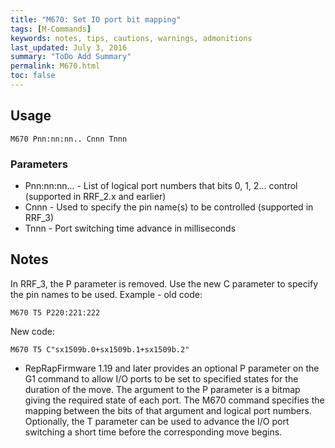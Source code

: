 ```yaml
---
title: "M670: Set IO port bit mapping" 
tags: [M-Commands]
keywords: notes, tips, cautions, warnings, admonitions
last_updated: July 3, 2016
summary: "ToDo Add Summary"
permalink: M670.html
toc: false
---
```



## Usage ##
```
M670 Pnn:nn:nn.. Cnnn Tnnn 
```

### Parameters ###

+ Pnn:nn:nn... - List of logical port numbers that bits 0, 1, 2... control (supported in RRF_2.x and earlier)
+ Cnnn - Used to specify the pin name(s) to be controlled (supported in RRF_3)
+ Tnnn - Port switching time advance in milliseconds

## Notes ##

In RRF_3, the P parameter is removed. Use the new C parameter to specify the pin names to be used.
Example - old code:

```
M670 T5 P220:221:222
```

New code:

```
M670 T5 C"sx1509b.0+sx1509b.1+sx1509b.2"
```

+ RepRapFirmware 1.19 and later provides an optional P parameter on the G1 command to allow I/O ports to be set to specified states for the duration of the move. The argument to the P parameter is a bitmap giving the required state of each port. The M670 command specifies the mapping between the bits of that argument and logical port numbers. Optionally, the T parameter can be used to advance the I/O port switching a short time before the corresponding move begins.
